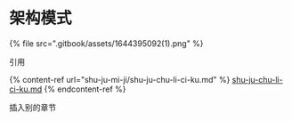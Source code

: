 # 架构模式

{% file src=".gitbook/assets/1644395092(1).png" %}

引用

{% content-ref url="shu-ju-mi-ji/shu-ju-chu-li-ci-ku.md" %}
[shu-ju-chu-li-ci-ku.md](shu-ju-mi-ji/shu-ju-chu-li-ci-ku.md)
{% endcontent-ref %}

插入别的章节
